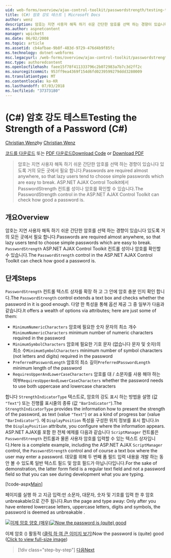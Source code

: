 ```yaml
---
uid: web-forms/overview/ajax-control-toolkit/passwordstrength/testing-the-strength-of-a-password-cs
title: (C#) 암호 강도 테스트 | Microsoft Docs
author: wenz
description: 암호는 지연 사용자 해독 하기 쉬운 간단한 암호를 선택 하는 경향이 있습니다 있도록 거의 모든 곳에서 필요 합니다. ASP에서 PasswordStrength 컨트롤입니다. N....
ms.author: aspnetcontent
manager: wpickett
ms.date: 06/02/2008
ms.topic: article
ms.assetid: cb4afbae-9b8f-483d-9729-476d4b9f85fc
ms.technology: dotnet-webforms
msc.legacyurl: /web-forms/overview/ajax-control-toolkit/passwordstrength/testing-the-strength-of-a-password-cs
msc.type: authoredcontent
ms.openlocfilehash: faee15f78f411333796c2b072983a7b7c3d2ff2c
ms.sourcegitcommit: 953ff9ea4369f154d6fd0239599279ddd3280009
ms.translationtype: MT
ms.contentlocale: ko-KR
ms.lasthandoff: 07/03/2018
ms.locfileid: "37373180"
---
```

<a name="testing-the-strength-of-a-password-c"></a><span data-ttu-id="83009-104">(C#) 암호 강도 테스트</span><span class="sxs-lookup"><span data-stu-id="83009-104">Testing the Strength of a Password (C#)</span></span>
====================
<span data-ttu-id="83009-105">[Christian Wenz](https://github.com/wenz)</span><span class="sxs-lookup"><span data-stu-id="83009-105">by [Christian Wenz](https://github.com/wenz)</span></span>

<span data-ttu-id="83009-106">[코드를 다운로드](http://download.microsoft.com/download/9/3/f/93f8daea-bebd-4821-833b-95205389c7d0/PasswordStrength0.cs.zip) 또는 [PDF 다운로드](http://download.microsoft.com/download/2/d/c/2dc10e34-6983-41d4-9c08-f78f5387d32b/passwordstrength0CS.pdf)</span><span class="sxs-lookup"><span data-stu-id="83009-106">[Download Code](http://download.microsoft.com/download/9/3/f/93f8daea-bebd-4821-833b-95205389c7d0/PasswordStrength0.cs.zip) or [Download PDF](http://download.microsoft.com/download/2/d/c/2dc10e34-6983-41d4-9c08-f78f5387d32b/passwordstrength0CS.pdf)</span></span>

> <span data-ttu-id="83009-107">암호는 지연 사용자 해독 하기 쉬운 간단한 암호를 선택 하는 경향이 있습니다 있도록 거의 모든 곳에서 필요 합니다.</span><span class="sxs-lookup"><span data-stu-id="83009-107">Passwords are required almost anywhere, so that lazy users tend to choose simple passwords which are easy to break.</span></span> <span data-ttu-id="83009-108">ASP.NET AJAX Control Toolkit에서 PasswordStrength 컨트롤 성이나 암호를 확인할 수 있습니다.</span><span class="sxs-lookup"><span data-stu-id="83009-108">The PasswordStrength control in the ASP.NET AJAX Control Toolkit can check how good a password is.</span></span>


## <a name="overview"></a><span data-ttu-id="83009-109">개요</span><span class="sxs-lookup"><span data-stu-id="83009-109">Overview</span></span>

<span data-ttu-id="83009-110">암호는 지연 사용자 해독 하기 쉬운 간단한 암호를 선택 하는 경향이 있습니다 있도록 거의 모든 곳에서 필요 합니다.</span><span class="sxs-lookup"><span data-stu-id="83009-110">Passwords are required almost anywhere, so that lazy users tend to choose simple passwords which are easy to break.</span></span> <span data-ttu-id="83009-111">`PasswordStrength` ASP.NET AJAX Control Toolkit 컨트롤 성이나 암호를 확인할 수 있습니다.</span><span class="sxs-lookup"><span data-stu-id="83009-111">The `PasswordStrength` control in the ASP.NET AJAX Control Toolkit can check how good a password is.</span></span>

## <a name="steps"></a><span data-ttu-id="83009-112">단계</span><span class="sxs-lookup"><span data-stu-id="83009-112">Steps</span></span>

<span data-ttu-id="83009-113">`PasswordStrength` 컨트롤 텍스트 상자를 확장 하 고 그 안에 암호 충분 인지 확인 합니다.</span><span class="sxs-lookup"><span data-stu-id="83009-113">The `PasswordStrength` control extends a text box and checks whether the password in it is good enough.</span></span> <span data-ttu-id="83009-114">다양 한 특성을 통해 옵션 제공 그 중 일부가 다음과 같습니다.</span><span class="sxs-lookup"><span data-stu-id="83009-114">It offers a wealth of options via attributes; here are just some of them:</span></span>

- <span data-ttu-id="83009-115">`MinimumNumericCharacters` 암호에 필요한 숫자 문자의 최소 개수</span><span class="sxs-lookup"><span data-stu-id="83009-115">`MinimumNumericCharacters` minimum number of numeric characters required in the password</span></span>
- <span data-ttu-id="83009-116">`MinimumSymbolCharacters` 암호에 필요한 기호 문자 (없습니다 문자 및 숫자)의 최소 수</span><span class="sxs-lookup"><span data-stu-id="83009-116">`MinimumSymbolCharacters` minimum number of symbol characters (not letters and digits) required in the password</span></span>
- <span data-ttu-id="83009-117">`PreferredPasswordLength` 암호의 최소 길이</span><span class="sxs-lookup"><span data-stu-id="83009-117">`PreferredPasswordLength` minimum length of the password</span></span>
- <span data-ttu-id="83009-118">`RequiresUpperAndLowerCaseCharacters` 암호를 대 / 소문자를 사용 해야 하는 여부</span><span class="sxs-lookup"><span data-stu-id="83009-118">`RequiresUpperAndLowerCaseCharacters` whether the password needs to use both uppercase and lowercase characters</span></span>

<span data-ttu-id="83009-119">합니다 `StrengthIndicatorType` 텍스트로, 암호의 강도 표시 하는 방법을 설명 (값 `"Text"`) 또는 진행률 표시줄의 종류 (값 `"BarIndicator"`).</span><span class="sxs-lookup"><span data-stu-id="83009-119">The `StrengthIndicatorType` provides the information how to present the strength of the password, as text (value `"Text"`) or as a kind of progress bar (value `"BarIndicator"`).</span></span> <span data-ttu-id="83009-120">에 `DisplayPosition` 특성을 구성한 위치 정보를 표시 합니다.</span><span class="sxs-lookup"><span data-stu-id="83009-120">In the `DisplayPosition` attribute, you configure where the information appears.</span></span> <span data-ttu-id="83009-121">ASP.NET AJAX를 포함 한 전체 예제를 다음과 같습니다 `ScriptManager` 컨트롤은 `PasswordStrength` 컨트롤과 물론 사용자 암호를 입력할 수 있는 텍스트 상자입니다.</span><span class="sxs-lookup"><span data-stu-id="83009-121">Here is a complete example, including the ASP.NET AJAX `ScriptManager` control, the `PasswordStrength` control and of course a text box where the user may enter a password.</span></span> <span data-ttu-id="83009-122">데모를 위해 두 번째 폼 필드 입력 내용을 개발 하는 동안 볼 수 있도록 일반 텍스트 필드 및 암호 필드가 아닙니다입니다.</span><span class="sxs-lookup"><span data-stu-id="83009-122">For the sake of demonstration, the latter form field is a regular text field and not a password field so that you can see during development what you are typing.</span></span>

[!code-aspx[Main](testing-the-strength-of-a-password-cs/samples/sample1.aspx)]

<span data-ttu-id="83009-123">페이지를 실행 하 고 지금 입력:만 소문자, 대문자, 숫자 및 기호를 입력 한 후 암호 unbreakable으로 간주 됩니다.</span><span class="sxs-lookup"><span data-stu-id="83009-123">Run the page and type away: Only after you have entered lowercase letters, uppercase letters, digits and symbols, the password is deemed as unbreakable .</span></span>


<span data-ttu-id="83009-124">[![이제 암호 양호 (매우)](testing-the-strength-of-a-password-cs/_static/image2.png)](testing-the-strength-of-a-password-cs/_static/image1.png)</span><span class="sxs-lookup"><span data-stu-id="83009-124">[![Now the password is (quite) good](testing-the-strength-of-a-password-cs/_static/image2.png)](testing-the-strength-of-a-password-cs/_static/image1.png)</span></span>

<span data-ttu-id="83009-125">이제 암호 () 활동적 ([클릭 하 여 큰 이미지 보기](testing-the-strength-of-a-password-cs/_static/image3.png))</span><span class="sxs-lookup"><span data-stu-id="83009-125">Now the password is (quite) good ([Click to view full-size image](testing-the-strength-of-a-password-cs/_static/image3.png))</span></span>

> [!div class="step-by-step"]
> [<span data-ttu-id="83009-126">다음</span><span class="sxs-lookup"><span data-stu-id="83009-126">Next</span></span>](testing-the-strength-of-a-password-vb.md)
